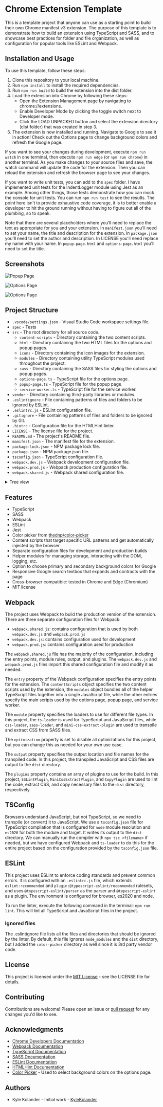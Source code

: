 # Chrome Extension Template

This is a template project that anyone can use as a starting point to build their own Chrome manifest v3 extension. The purpose of this template is to demonstrate how to build an extension using TypeScript and SASS, and to showcase best practices for folder and file organization, as well as configuration for popular tools like ESLint and Webpack.

## Installation and Usage

To use this template, follow these steps:

1. Clone this repository to your local machine.
2. Run `npm install` to install the required dependencies.
3. Run `npm run build` to build the extension into the dist folder.
4. Load the extension into Chrome by following these steps:
   - Open the Extension Management page by navigating to chrome://extensions.
   - Enable Developer Mode by clicking the toggle switch next to Developer mode.
   - Click the LOAD UNPACKED button and select the extension directory (dist folder) that was created in step 3.
5. The extension is now installed and running. Navigate to Google to see it in action!  Check out the Options page to change background colors and refresh the Google page.

If you want to see your changes during development, execute `npm run watch` in one terminal, then execute `npm run edge` (or `npm run chrome`) in another terminal. As you make changes to your source files and save, the watch command will update the code for the extension.  Then you can reload the extension and refresh the browser page to see your changes.

If you want to write unit tests, you can add to the `spec` folder.  I have implemented unit tests for the IndentLogger module using Jest as an example.  Among other things, those tests demonstrate how you can mock the console for unit tests.  You can run `npm run test` to see the results.  The point here isn't to provide exhaustive code coverage, it is to better enable a developer to hit the ground running without having to figure out all of the plumbing, so to speak.

Note that there are several placeholders where you'll need to replace the text as appropriate for you and your extension.  In `manifest.json` you'll need to set your name, the title and description for the extension.  In `package.json` you'll need to set the author and description.  In LICENSE you'll need replace my name with your name.  In `popup-page.html` and `options-page.html` you'll need to set the title.

## Screenshots

![Popup Page](src/icons/popup.png "Popup Page")

![Options Page](src/icons/options.png "Options Page")

![Options Page](src/icons/jest.png "Jest Test Results")

## Project Structure

* `.vscode/settings.json` - Visual Studio Code workspace settings file.
* `spec` - Tests
* `src` - The root directory for all source code.
  * `content-scripts` - Directory containing the two content scripts.
  * `html` - Directory containing the two HTML files for the options and popup pages.
  * `icons` - Directory containing the icon images for the extension.
  * `modules` - Directory containing utility TypeScript modules used throughout the project.
  * `sass` - Directory containing the SASS files for styling the options and popup pages.
  * `options-page.ts` - TypeScript file for the options page.
  * `popup-page.ts` - TypeScript file for the popup page.
  * `service-worker.ts` - TypeScript file for the service worker.
* `vendor` - Directory containing third-party libraries or modules.
* `.eslintignore` - File containing patterns of files and folders to be ignored by ESLint.
* `.eslintrc.js` - ESLint configuration file.
* `.gitignore` - File containing patterns of files and folders to be ignored by Git.
* `.hintrc` - Configuration file for the HTMLHint linter.
* `LICENSE` - The license file for the project.
* `README.md` - The project's README file.
* `manifest.json` - The manifest file for the extension.
* `package-lock.json` - NPM package lock file.
* `package.json` - NPM package.json file.
* `tsconfig.json` - TypeScript configuration file.
* `webpack.dev.js` - Webpack development configuration file.
* `webpack.prod.js` - Webpack production configuration file.
* `webpack.shared.js` - Webpack shared configuration file.

<details>
  <summary>Tree view</summary>

```
|-- .vscode
|   `-- settings.json
|-- spec
|   |-- modules
|       `-- indent-logger.spec.ts
|-- src
|   |-- content-scripts
|   |   |-- google-search.ts
|   |   `-- google.ts
|   |-- html
|   |   |-- options-page.html
|   |   `-- popup-page.html
|   |-- icons
|   |   |-- 128x.png
|   |   |-- 16x.png
|   |   |-- 32x.png
|   |   |-- 48x.png
|   |   `-- bad.png
|   |-- modules
|   |   |-- dom.ts
|   |   |-- indent-logger.ts
|   |   |-- index.ts
|   |   |-- locker.ts
|   |   `-- options.ts
|   |-- sass
|   |   |-- base.scss
|   |   |-- options-page.scss
|   |   `-- popup-page.scss
|   |-- options-page.ts
|   |-- popup-page.ts
|   `-- service-worker.ts
|-- vendor
|   `-- color-picker
|       |-- color-esm.js
|       |-- color-palette-esm.js
|       |-- color-palette.js
|       |-- color-picker-element.js
|       |-- color-picker-esm.js
|       |-- color-picker.css
|       |-- color-picker.js
|       `-- color.js
|-- .eslintignore
|-- .eslintrc.js
|-- .gitignore
|-- .hintrc
|-- LICENSE
|-- README.md
|-- manifest.json
|-- package-lock.json
|-- package.json
|-- tsconfig.json
|-- webpack.dev.js
|-- webpack.prod.js
`-- webpack.shared.js
```

</details>

## Features

- TypeScript
- SASS
- Webpack
- ESLint
- Jest
- Color picker from [thednp/color-picker](https://github.com/thednp/color-picker)
- Content scripts that target specific URL patterns and get automatically injected by the browser
- Separate configuration files for development and production builds
- Helper modules for managing storage, interacting with the DOM, logging, etc.
- Option to choose primary and secondary background colors for Google
- Responsive Google search textbox that expands and contracts with the page
- Cross-browser compatible: tested in Chrome and Edge (Chromium)
- MIT license

## Webpack

The project uses Webpack to build the production version of the extension. There are three separate configuration files for Webpack:

- `webpack.shared.js`: contains configuration that is used by both `webpack.dev.js` and `webpack.prod.js`
- `webpack.dev.js`: contains configuration used for development
- `webpack.prod.js`: contains configuration used for production

The `webpack.shared.js` file has the majority of the configuration, including the entry points, module rules, output, and plugins. The `webpack.dev.js` and `webpack.prod.js` files import this shared configuration file and modify it as needed.

The `entry` property of the Webpack configuration specifies the entry points for the extension. The `contentScripts` object specifies the two content scripts used by the extension, the `modules` object bundles all of the helper TypeScript files together into a single JavaScript file, while the other entries specify the main scripts used by the options page, popup page, and service worker.

The `module` property specifies the loaders to use for different file types. In this project, the `ts-loader` is used for TypeScript and JavaScript files, while `css-loader`, `sass-loader`, and `mini-css-extract-plugin` are used to transpile and extract CSS from SASS files.

The `optimization` property is set to disable all optimizations for this project, but you can change this as needed for your own use case.

The `output` property specifies the output location and file names for the transpiled code. In this project, the transpiled JavaScript and CSS files are output to the `dist` directory.

The `plugins` property contains an array of plugins to use for the build. In this project, `ESLintPlugin`, `MiniCssExtractPlugin`, and `CopyPlugin` are used to lint the code, extract CSS, and copy necessary files to the `dist` directory, respectively.

## TSConfig

Browsers understand JavaScript, but not TypeScript, so we need to transpile (or convert) it to JavaScript.  We use a `tsconfig.json` file for TypeScript compilation that is configured for `node` module resolution and `es2020` for both the module and target.  It writes its output to the `dist` directory.  We can manually run the compiler with `npx tsc <filename>` if needed, but we have configured Webpack and `ts-loader` to do this for the entire project based on the configuration provided by the `tsconfig.json` file.

## ESLint

This project uses ESLint to enforce coding standards and prevent common errors. It is configured with an `.eslintrc.js` file, which extends `eslint:recommended` and `plugin:@typescript-eslint/recommended` rulesets, and uses `@typescript-eslint/parser` as the parser and `@typescript-eslint` as a plugin. The environment is configured for browser, es2020 and node.

To run the linter, execute the following command in the terminal: `npm run lint`.  This will lint all TypeScript and JavaScript files in the project.

### Ignored files
The .eslintignore file lists all the files and directories that should be ignored by the linter. By default, this file ignores `node_modules` and the `dist` directory, but I added the `color-picker` directory as well since it is 3rd party vendor code.

## License

This project is licensed under the [MIT License](LICENSE) - see the LICENSE file for details.

## Contributing

Contributions are welcome! Please open an issue or [pull request](https://github.com/yourusername/chrome-extension-template/pulls) for any changes you'd like to see.

## Acknowledgments

* [Chrome Developers Documentation](https://developer.chrome.com/docs/extensions/)
* [Webpack Documentation](https://webpack.js.org/)
* [TypeScript Documentation](https://www.typescriptlang.org/docs/)
* [SASS Documentation](https://sass-lang.com/documentation)
* [ESLint Documentation](https://eslint.org/docs/user-guide/getting-started)
* [HTMLHint Documentation](https://htmlhint.com/docs/user-guide/)
* [Color Picker](https://github.com/PitPik/color-picker) - Used to select background colors on the options page.

## Authors

* Kyle Kolander - Initial work - [KyleKolander](https://github.com/KyleKolander)





